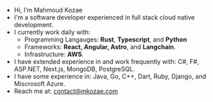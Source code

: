 + Hi, I’m Mahmoud Kozae
+ I'm a software developer experienced in full stack cloud native development.
+ I currently work daily with: 
  -  Programming Langauges: __Rust__, __Typescript__, and __Python__
  -  Frameworks: __React, Angular, Astro__, and __Langchain__.
  -  Infrastructure: __AWS__.
+ I have extended experience in and work frequently with: C#, F#, ASP.NET, Next.js, MongoDB, PostgreSQL.
+ I have some experience in: Java, Go, C++, Dart, Ruby, Django, and Miscrosoft Azure.
+ Reach me at: contact@mkozae.com

<!---
kozae/kozae is a ✨ special ✨ repository because its `README.md` (this file) appears on your GitHub profile.
You can click the Preview link to take a look at your changes.
--->
